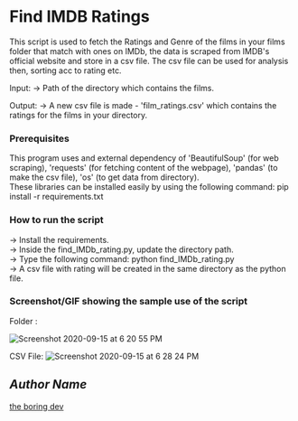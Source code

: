 # Find IMDB Ratings 
<!--Remove the below lines and add yours -->
This script is used to fetch the Ratings and Genre of the films in your films folder that match with ones on IMDb, the data is scraped from IMDB's official website and store in a csv file. The csv file can be used for analysis then, sorting acc to rating etc. 

Input: -> Path of the directory which contains the films. 

Output: -> A new csv file is made - 'film_ratings.csv' which contains the ratings for the films in your directory. 

### Prerequisites
<!--Remove the below lines and add yours -->
This program uses and external dependency of 'BeautifulSoup' (for web scraping), 'requests' (for fetching content of the webpage), 'pandas' (to make the csv file), 'os' (to get data from directory). <br>
These libraries can be installed easily by using the following command: pip install -r requirements.txt

### How to run the script
<!--Remove the below lines and add yours -->
-> Install the requirements. <br>
-> Inside the find_IMDb_rating.py, update the directory path. <br>
-> Type the following command: python find_IMDb_rating.py <br>
-> A csv file with rating will be created in the same directory as the python file. <br>

### Screenshot/GIF showing the sample use of the script
<!--Remove the below lines and add yours -->
Folder :

![Screenshot 2020-09-15 at 6 20 55 PM](https://user-images.githubusercontent.com/44445191/93214776-375f7280-f783-11ea-90a3-dcd29a84d7fc.png)

CSV File:
![Screenshot 2020-09-15 at 6 28 24 PM](https://user-images.githubusercontent.com/44445191/93214767-32022800-f783-11ea-893d-7f45240b6dc5.png)


## *Author Name*
[the boring dev](https://github.com/humdrumdev)
